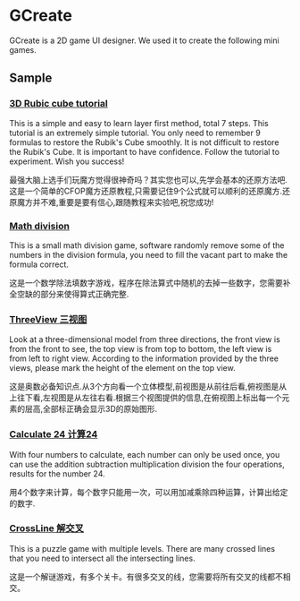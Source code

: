# GCreate

GCreate is a 2D game UI designer. We used it to create the following mini games.

## Sample
### [3D Rubic cube tutorial](https://fy-create.github.io/GCreate/demo/cube/)
This is a simple and easy to learn layer first method, total 7 steps. This tutorial is an extremely simple tutorial. You only need to remember 9 formulas to restore the Rubik's Cube smoothly. It is not difficult to restore the Rubik's Cube. It is important to have confidence. Follow the tutorial to experiment. Wish you success!

最强大脑上选手们玩魔方觉得很神奇吗？其实您也可以,先学会基本的还原方法吧.这是一个简单的CFOP魔方还原教程,只需要记住9个公式就可以顺利的还原魔方.还原魔方并不难,重要是要有信心,跟随教程来实验吧,祝您成功!

### [Math division](https://fy-create.github.io/GCreate/demo/division/)
This is a small math division game, software randomly remove some of the numbers in the division formula, you need to fill the vacant part to make the formula correct.

这是一个数学除法填数字游戏，程序在除法算式中随机的去掉一些数字，您需要补全空缺的部分来使得算式正确完整.

### [ThreeView 三视图](https://fy-create.github.io/GCreate/demo/threeview/)
Look at a three-dimensional model from three directions, the front view is from the front to see, the top view is from top to bottom, the left view is from left to right view. According to the information provided by the three views, please mark the height of the element on the top view.

这是奥数必备知识点.从3个方向看一个立体模型,前视图是从前往后看,俯视图是从上往下看,左视图是从左往右看.根据三个视图提供的信息,在俯视图上标出每一个元素的层高,全部标正确会显示3D的原始图形.


### [Calculate 24 计算24](https://fy-create.github.io/GCreate/demo/calc24/)
With four numbers to calculate, each number can only be used once, you can use the addition subtraction multiplication division the four operations, results for the number 24.

用4个数字来计算，每个数字只能用一次，可以用加减乘除四种运算，计算出给定的数字.

### [CrossLine 解交叉](https://fy-create.github.io/GCreate/demo/crossline/)
This is a puzzle game with multiple levels. There are many crossed lines that you need to intersect all the intersecting lines.

这是一个解谜游戏，有多个关卡。有很多交叉的线，您需要将所有交叉的线都不相交。

